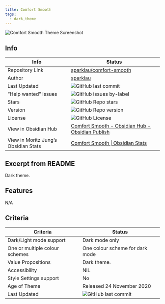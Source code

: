 ```yaml
---
title: Comfort Smooth
tags:
  - dark_theme
---
```


![Comfort Smooth Theme Screenshot](https://raw.githubusercontent.com/sparklau/comfort-smooth/refs/heads/main/comfort-smooth.png)

## Info

| Info                                 | Status                                                                                                                                                               |
| ------------------------------------ | -------------------------------------------------------------------------------------------------------------------------------------------------------------------- |
| Repository Link                      | [sparklau/comfort-smooth](https://github.com/sparklau/comfort-smooth)                                                                                                |
| Author                               | [sparklau](https://github.com/sparklau)                                                                                                                              |
| Last Updated                         | ![GitHub last commit](https://img.shields.io/github/last-commit/sparklau/comfort-smooth?color=573E7A&label=last%20update&logo=github&style=for-the-badge)            |
| “Help wanted” issues                 | ![GitHub issues by-label](https://img.shields.io/github/issues/sparklau/comfort-smooth/help%20wanted?color=573E7A&logo=github&style=for-the-badge)                   |
| Stars                                | ![GitHub Repo stars](https://img.shields.io/github/stars/sparklau/comfort-smooth?color=573E7A&logo=github&style=for-the-badge)                                       |
| Version                              | ![GitHub Repo version](https://img.shields.io/github/v/release/sparklau/comfort-smooth?color=573E7A&logo=github&style=for-the-badge&=semver)                         |
| License                              | ![GitHub License](https://img.shields.io/github/license/sparklau/comfort-smooth?style=for-the-badge)                                                                 |
| View in Obsidian Hub                 | [Comfort Smooth \- Obsidian Hub \- Obsidian Publish](https://publish.obsidian.md/hub/02+-+Community+Expansions/02.05+All+Community+Expansions/Themes/Comfort+Smooth) |
| View in Moritz Jung’s Obsidian Stats | [Comfort Smooth \| Obsidian Stats](https://www.moritzjung.dev/obsidian-stats/themes/comfort-smooth/)                                                                 |

## Excerpt from README

Dark theme.

## Features

N/A

## Criteria

| Criteria                       | Status                                                                                                                                                    |
| ------------------------------ | --------------------------------------------------------------------------------------------------------------------------------------------------------- |
| Dark/Light mode support        | Dark mode only                                                                                                                                            |
| One or multiple colour schemes | One colour scheme for dark mode                                                                                                                           |
| Value Propositions             | Dark theme.                                                                                                                                               |
| Accessibility                  | NIL                                                                                                                                                       |
| Style Settings support         | No                                                                                                                                                        |
| Age of Theme                   | Released 24 November 2020                                                                                                                                 |
| Last Updated                   | ![GitHub last commit](https://img.shields.io/github/last-commit/sparklau/comfort-smooth?color=573E7A&label=last%20update&logo=github&style=for-the-badge) |
